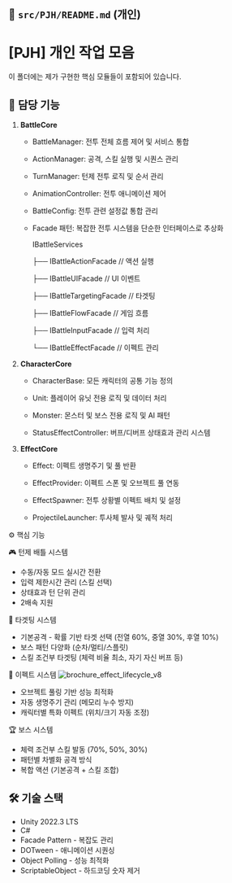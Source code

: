 ## 📄 `src/PJH/README.md` (개인)

# [PJH] 개인 작업 모음
이 폴더에는 제가 구현한 핵심 모듈들이 포함되어 있습니다.

## 📌 담당 기능
1. **BattleCore**

   - BattleManager: 전투 전체 흐름 제어 및 서비스 통합
   
   - ActionManager: 공격, 스킬 실행 및 시퀀스 관리
   
   - TurnManager: 턴제 전투 로직 및 순서 관리
   
   - AnimationController: 전투 애니메이션 제어
   
   - BattleConfig: 전투 관련 설정값 통합 관리
   
   - Facade 패턴: 복잡한 전투 시스템을 단순한 인터페이스로 추상화
   

     IBattleServices
   
      ├── IBattleActionFacade    // 액션 실행
   
      ├── IBattleUIFacade        // UI 이벤트
   
      ├── IBattleTargetingFacade // 타겟팅
   
      ├── IBattleFlowFacade      // 게임 흐름
   
      ├── IBattleInputFacade     // 입력 처리
   
      └── IBattleEffectFacade    // 이펙트 관리

3. **CharacterCore**
 
   - CharacterBase: 모든 캐릭터의 공통 기능 정의
   
   - Unit: 플레이어 유닛 전용 로직 및 데이터 처리
   
   - Monster: 몬스터 및 보스 전용 로직 및 AI 패턴
   
   - StatusEffectController: 버프/디버프 상태효과 관리 시스템

5. **EffectCore**
 
   - Effect: 이펙트 생명주기 및 풀 반환
   
   - EffectProvider: 이펙트 스폰 및 오브젝트 풀 연동
   
   - EffectSpawner: 전투 상황별 이펙트 배치 및 설정
   
   - ProjectileLauncher: 투사체 발사 및 궤적 처리
  
⚙️ 핵심 기능

🎮 턴제 배틀 시스템

- 수동/자동 모드 실시간 전환
- 입력 제한시간 관리 (스킬 선택)
- 상태효과 턴 단위 관리
- 2배속 지원

🤖 타겟팅 시스템

- 기본공격 - 확률 기반 타겟 선택 (전열 60%, 중열 30%, 후열 10%)
- 보스 패턴 다양화 (순차/멀티/스플릿)
- 스킬 조건부 타겟팅 (체력 비율 최소, 자기 자신 버프 등)

🎨 이펙트 시스템
![brochure_effect_lifecycle_v8](https://github.com/user-attachments/assets/44c19cad-44d0-4cd9-9d36-4b8cdc830089)

- 오브젝트 풀링 기반 성능 최적화
- 자동 생명주기 관리 (메모리 누수 방지)
- 캐릭터별 특화 이펙트 (위치/크기 자동 조정)

🏆 보스 시스템

- 체력 조건부 스킬 발동 (70%, 50%, 30%)
- 패턴별 차별화 공격 방식
- 복합 액션 (기본공격 + 스킬 조합)

## 🛠 기술 스택
- Unity 2022.3 LTS
- C#
- Facade Pattern - 복잡도 관리
- DOTween - 애니메이션 시퀀싱
- Object Polling - 성능 최적화
- ScriptableObject - 하드코딩 숫자 제거
